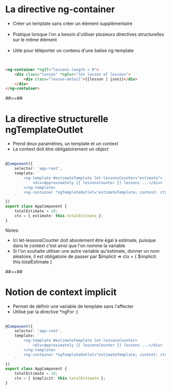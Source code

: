 <!-- .slide: class="with-code inconsolata" -->

# La directive ng-container

- Créer un template sans créer un élement supplémentaire<br/><br/>
- Pratique lorsque l'on a besoin d'utiliser plusieurs directives structurelles sur le même élément <br/><br/>
- Utile pour téléporter un contenu d'une balise ng-template <br/><br/>

```html

<ng-container *ngIf="lessons.length > 0">
    <div class="lesson" *ngFor="let lesson of lessons">
        <div class="lesson-detail">{{lesson | json}}</div>
    </div>
</ng-container>
```

<!-- .element: class="big-code" -->

##==##

<!-- .slide: class="with-code inconsolata" -->

# La directive structurelle ngTemplateOutlet

- Prend deux paramètres, un template et un context
- Le context doit être obligatoirement un object <br/><br/>

```typescript
@Component({
    selector: 'app-root',
    template: `
        <ng-template #estimateTemplate let-lessonsCounter="estimate">
            <div>Approximately {{ lessonsCounter }} lessons ...</div>
        </ng-template>
        <ng-container *ngTemplateOutlet="estimateTemplate; context: ctx"> </ng-container>
    `
})
export class AppComponent {
    totalEstimate = 10;
    ctx = { estimate: this.totalEstimate };
}
```
<!-- .element: class="medium-code" -->

Notes:

- Ici let-lessonsCounter doit absolement être égal à estimate, puisque dans le context c'est ainsi que l'on nomme la
  variable
- Si l'on souhaite utiliser une autre variable qu'estimate, donner un nom aléatoire, il est obligatoire de passer par
  $implicit => ctx = { $implicit: this.totalEstimate }

##==##

<!-- .slide: class="inconsolata with-code"-->

# Notion de context implicit

- Permet de définir une variable de template sans l'affecter
- Utilisé par la directive *ngFor :) <br/><br/>

```typescript
@Component({
    selector: 'app-root',
    template: `
        <ng-template #estimateTemplate let-lessonsCounter>
            <div>Approximately {{ lessonsCounter }} lessons ...</div>
        </ng-template>
        <ng-container *ngTemplateOutlet="estimateTemplate; context: ctx"> </ng-container>
    `
})
export class AppComponent {
    totalEstimate = 10;
    ctx = { $implicit: this.totalEstimate };
}
```

<!-- .element: class="medium-code" -->

